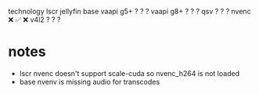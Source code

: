technology  lscr    jellyfin    base
vaapi g5+   ?       ?           ?
vaapi g8+   ?       ?           ?
qsv         ?       ?           ?
nvenc       ❌       ✅         ❌
v4l2        ?       ?           ?

# notes
- lscr nvenc doesn't support scale-cuda so nvenc_h264 is not loaded
- base nvenv is missing audio for transcodes
